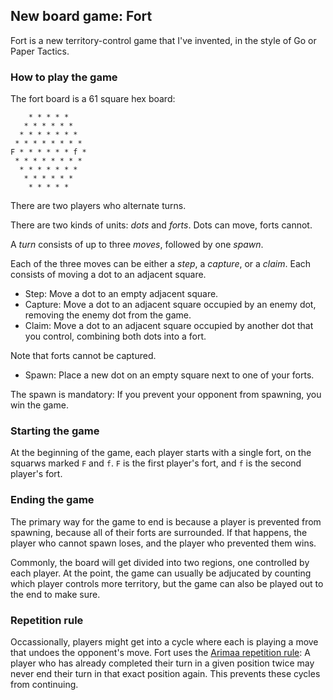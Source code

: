 ## New board game: Fort

Fort is a new territory-control game that I've invented, in the style of Go or Paper Tactics.

### How to play the game

The fort board is a 61 square hex board:

        * * * * *
       * * * * * *
      * * * * * * *
     * * * * * * * *
    F * * * * * * f *
     * * * * * * * *
      * * * * * * *
       * * * * * *
        * * * * *

There are two players who alternate turns.

There are two kinds of units: *dots* and *forts*. Dots can move, forts cannot.

A *turn* consists of up to three *moves*, followed by one *spawn*.

Each of the three moves can be either a *step*, a *capture*, or a *claim*.
Each consists of moving a dot to an adjacent square.

* Step: Move a dot to an empty adjacent square.
* Capture: Move a dot to an adjacent square occupied by an enemy dot, removing the enemy dot from the game.
* Claim: Move a dot to an adjacent square occupied by another dot that you control,
combining both dots into a fort.

Note that forts cannot be captured.

* Spawn: Place a new dot on an empty square next to one of your forts.

The spawn is mandatory: If you prevent your opponent from spawning, you win the game.

### Starting the game

At the beginning of the game, each player starts with a single fort, on the squarws marked
`F` and `f`. `F` is the first player's fort, and `f` is the second player's fort.

### Ending the game

The primary way for the game to end is because a player is prevented from spawning,
because all of their forts are surrounded.
If that happens, the player who cannot spawn loses, and the player who prevented them wins.

Commonly, the board will get divided into two regions, one controlled by each player.
At the point, the game can usually be adjucated by counting which player controls more territory,
but the game can also be played out to the end to make sure.

### Repetition rule

Occassionally, players might get into a cycle where each is playing a move
that undoes the opponent's move.
Fort uses the
[Arimaa repetition rule](https://en.wikibooks.org/wiki/Arimaa/Glossary#Repetition_rule):
A player who has already completed their turn in a given position twice
may never end their turn in that exact position again.
This prevents these cycles from continuing.
